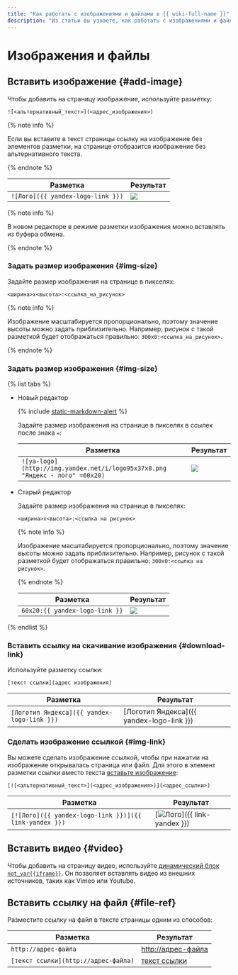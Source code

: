 ```yaml
---
title: "Как работать с изображениями и файлами в {{ wiki-full-name }}"
description: "Из статьи вы узнаете, как работать с изображениями и файлами в {{ wiki-name }}."
---
```


# Изображения и файлы

## Вставить изображение {#add-image}
    
Чтобы добавить на страницу изображение, используйте разметку:

```
![<альтернативный_текст>](<адрес_изображения>)
```

{% note info %}

Если вы вставите в текст страницы ссылку на изображение без элементов разметки, на странице отобразится изображение без альтернативного текста.

{% endnote %}

Разметка | Результат
--- | ---
`![Лого]({{ yandex-logo-link }})` | ![](../../_assets/wiki/logo95x37x8.png)

{% note info %}

В новом редакторе в режиме разметки изображения можно вставлять из буфера обмена.

{% endnote %}

### Задать размер изображения {#img-size}

Задайте размер изображения на странице в пикселях:

```
<ширина>x<высота>:<ссылка_на_рисунок>
```

{% note info %}

Изображение масштабируется пропорционально, поэтому значение высоты можно задать приблизительно. Например, рисунок с такой разметкой будет отображаться правильно: `300x0:<ссылка_на_рисунок>`.

{% endnote %}
    
### Задать размер изображения {#img-size}

{% list tabs %}

- Новый редактор

    {% include [static-markdown-alert](../../_includes/wiki/static-markdown-alert.md) %}

    Задайте размер изображения на странице в пикселях в ссылек после знака `=`:

    Разметка | Результат
    --- | ---
    `![ya-logo](http://img.yandex.net/i/logo95x37x8.png "Яндекс - лого" =60x20)` | ![](../../_assets/wiki/resize-pic.png)

- Старый редактор
    
    Задайте размер изображения на странице в пикселях:
    
    ```
    <ширина>x<высота>:<ссылка на рисунок>
    ```
    
    {% note info %}
    
    Изображение масштабируется пропорционально, поэтому значение высоты можно задать приблизительно. Например, рисунок с такой разметкой будет отображаться правильно: `300x0:<ссылка на рисунок>`.
    
    {% endnote %}
    
    Разметка | Результат
    --- | ---
    `60x20:{{ yandex-logo-link }}` | ![](../../_assets/wiki/resize-pic.png)

{% endlist %}
    
### Вставить ссылку на скачивание изображения {#download-link}

Используйте разметку ссылки:

```
[текст ссылки](адрес изображения)
```

Разметка | Результат
--- | ---
`[Логотип Яндекса]({{ yandex-logo-link }})` | [Логотип Яндекса]({{ yandex-logo-link }})
    
### Сделать изображение ссылкой {#img-link}

Вы можете сделать изображение ссылкой, чтобы при нажатии на изображение открывалась страница или файл. Для этого в элемент разметки ссылки вместо текста [вставьте изображение](#add-image):

```
[![<альтернативный_текст>](<адрес_изображения>)](<адрес_ссылки>)
```

Разметка | Результат
--- | ---
`[![Лого]({{ yandex-logo-link }})]({{ link-yandex }})` | [![Лого](../../_assets/wiki/logo95x37x8.png)]({{ link-yandex }})
    
## Вставить видео {#video}

Чтобы добавить на страницу видео, используйте [динамический блок `not_var{{iframe}}`](../actions/iframe.md). Он позволяет вставлять видео из внешних источников, таких как Vimeo или Youtube.

## Вставить ссылку на файл {#file-ref}

Разместите ссылку на файл в тексте страницы одним из способов:

Разметка | Результат
--- | ---
`http://адрес-файла` | [http://адрес-файла](http://адрес-файла)
`[текст ссылки](http://адрес-файла)` | [текст ссылки](http://адрес-файла)